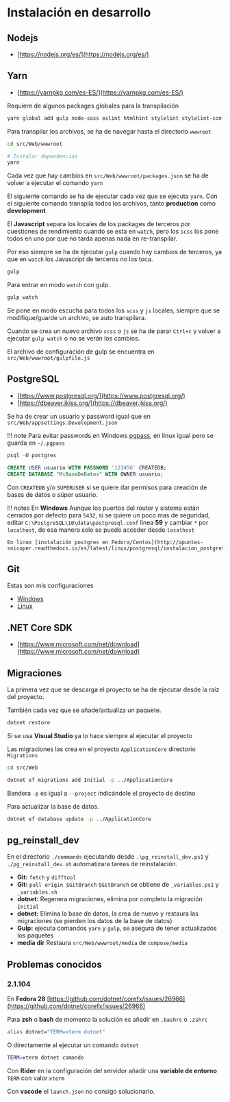 # Instalación en desarrollo

## Nodejs

* [https://nodejs.org/es/](https://nodejs.org/es/)

## Yarn

* [https://yarnpkg.com/es-ES/](https://yarnpkg.com/es-ES/)

Requiere de algunos packages globales para la transpilación

```bash
yarn global add gulp node-sass eslint htmlhint stylelint stylelint-config-standard
```

Para transpilar los archivos, se ha de navegar hasta el directorio `wwwroot`

```bash
cd src/Web/wwwroot

# Instalar dependencias
yarn
```

Cada vez que hay cambios en `src/Web/wwwroot/packages.json` se ha de volver a ejecutar el comando `yarn`

El siguiente comando se ha de ejecutar cada vez que se ejecuta `yarn`. Con el siguiente comando transpila todos los archivos, tanto **production** como **development**.

El **Javascript** separa los locales de los packages de terceros por cuestiones de rendimiento cuando se esta en `watch`, pero los `scss` los pone todos en uno por que no tarda apenas nada en re-transpilar.

Por eso siempre se ha de ejecutar `gulp` cuando hay cambios de terceros, ya que en `watch` los Javascript de terceros no los toca.

```bash
gulp
```

Para entrar en modo `watch` con gulp.

```bash
gulp watch
```

Se pone en modo escucha para todos los `scss` y `js` locales, siempre que se modifique/guarde un archivo, se auto transpilara.

Cuando se crea un nuevo archivo `scss` o `js` se ha de parar `Ctrl+c` y volver a ejecutar `gulp watch` o no se verán los cambios.

El archivo de configuración de gulp se encuentra en `src/Web/wwwroot/gulpfile.js`

## PostgreSQL

* [https://www.postgresql.org/](https://www.postgresql.org/)
* [https://dbeaver.jkiss.org/](https://dbeaver.jkiss.org/)

Se ha de crear un usuario y password igual que en `src/Web/appsettings.Development.json`

!!! note
    Para evitar passwords en Windows [pgpass](http://apuntes-snicoper.readthedocs.io/es/latest/windows/pgpass_windows.html), en linux igual pero se guarda en `~/.pgpass`

```sql
psql -U postgres

CREATE USER usuario WITH PASSWORD '123456' CREATEDB;
CREATE DATABASE "MiBaseDeDatos" WITH OWNER usuario;
```

Con `CREATEDB` y/o `SUPERUSER` si se quiere dar permisos para creación de bases de datos o súper usuario.

!!! notes
    En **Windows** Aunque los puertos del router y sistema están cerrados por defecto para `5432`, si se quiere un poco mas de seguridad, editar `C:\PostgreSQL\10\data\postgresql.conf` linea **59** y cambiar `*` por `localhost`, de esa manera solo se puede acceder desde `localhost`

    En linux [instalación postgres en Fedora/Centos](http://apuntes-snicoper.readthedocs.io/es/latest/linux/postgresql/instalacion_postgresql.html)

## Git

Estas son mis configuraciones

* [Windows](http://apuntes-snicoper.readthedocs.io/es/latest/git/git_windows.html)
* [Linux](http://apuntes-snicoper.readthedocs.io/es/latest/git/gitconfig_linux.html)

## .NET Core SDK

* [https://www.microsoft.com/net/download](https://www.microsoft.com/net/download)

## Migraciones

La primera vez que se descarga el proyecto se ha de ejecutar desde la raíz del proyecto.

También cada vez que se añade/actualiza un paquete.

```bash
dotnet restore
```

Si se usa **Visual Studio** ya lo hace siempre al ejecutar el proyecto

Las migraciones las crea en el proyecto `ApplicationCore` directorio `Migrations`

```bash
cd src/Web

dotnet ef migrations add Initial -p ../ApplicationCore
```

Bandera `-p` es igual a `--project` indicándole el proyecto de destino

Para actualizar la base de datos.

```bash
dotnet ef database update -p ../ApplicationCore
```

## pg_reinstall_dev

En el directorio `./commands` ejecutando desde `.\pg_reinstall_dev.ps1` y `./pg_reinstall_dev.sh` automatizara tareas de reinstalación.

* **Git:** `fetch` y `difftool`
* **Git:** `pull origin $GitBranch` `$GitBranch` se obtiene de `_variables.ps1` y `_variables.sh`
* **dotnet:** Regenera migraciones, elimina por completo la migración `Initial`
* **dotnet:** Elimina la base de datos, la crea de nuevo y restaura las migraciones (se pierden los datos de la base de datos)
* **Gulp:** ejecuta comandos `yarn` y `gulp`, se asegura de tener actualizados los paquetes
* **media dir** Restaura `src/Web/wwwroot/media` de `compose/media`

## Problemas conocidos

### 2.1.104

En **Fedora 28** [https://github.com/dotnet/corefx/issues/26966](https://github.com/dotnet/corefx/issues/26966)

Para **zsh** o **bash** de momento la solución es añadir en `.bashrc` o `.zshrc`

```bash
alias dotnet="TERM=xterm dotnet"
```

O directamente al ejecutar un comando `dotnet`

```bash
TERM=xterm dotnet comando
```

Con **Rider** en la configuración del servidor añadir una **variable de entorno** `TERM` con valor `xterm`

Con **vscode** el `launch.json` no consigo solucionarlo.
